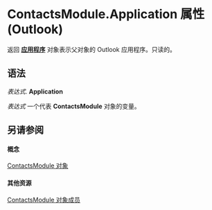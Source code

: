 
# ContactsModule.Application 属性 (Outlook)

返回 **[应用程序](797003e7-ecd1-eccb-eaaf-32d6ddde8348.md)** 对象表示父对象的 Outlook 应用程序。只读的。


## 语法

 _表达式_. **Application**

 _表达式_ 一个代表 **ContactsModule** 对象的变量。


## 另请参阅


#### 概念


[ContactsModule 对象](fb183bd5-c72f-b38f-97e3-209a2a463d24.md)
#### 其他资源


[ContactsModule 对象成员](b40e316b-2b79-6e46-0bda-7feb67ca5b9e.md)